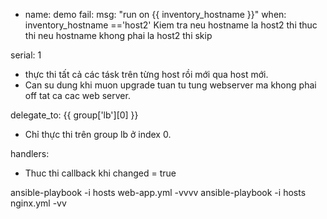 - name: demo
  fail:
    msg: "run on {{ inventory_hostname }}"
  when: inventory_hostname =='host2'
Kiem tra neu hostname la host2 thi thuc thi
neu hostname khong phai la host2 thi skip

serial: 1
  - thực thi tất cả các tásk trên từng host rồi mới qua host mới.
  - Can su dung khi muon upgrade tuan tu tung webserver ma khong phai off tat ca cac web server.

delegate_to:  {{ group['lb'][0] }}
  - Chỉ thực thi trên group lb ở index 0.

handlers:
  - Thuc thi callback khi changed = true

ansible-playbook -i hosts web-app.yml -vvvv
ansible-playbook -i hosts nginx.yml -vv
